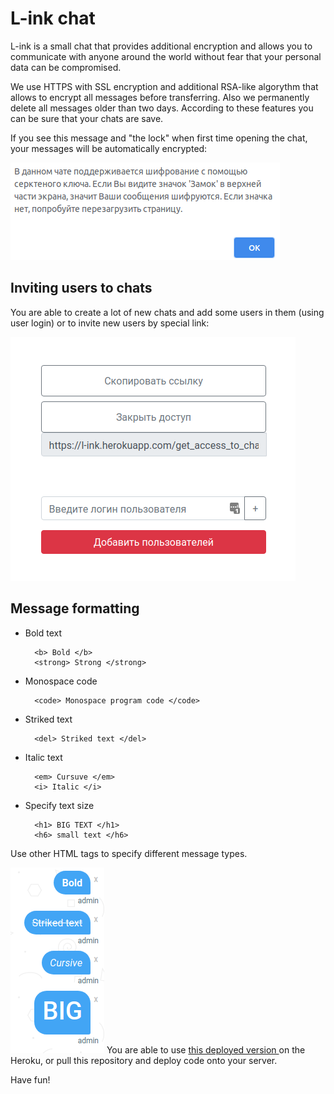 # L-ink chat

L-ink is a small chat that provides additional encryption and allows you to communicate with anyone around the world without fear that your personal data can be compromised.

We use HTTPS with SSL encryption and additional RSA-like algorythm that allows to encrypt all messages before transferring. Also we permanently delete all messages older than two days.  According to these features you can be sure that your chats are save.

If you see this message and "the lock" when first time opening the chat, your messages will be automatically encrypted:

![Снимок экрана от 2020-11-04 21-33-36.png](https://github.com/OlegYariga/django_chat/blob/master/pictures/%D0%A1%D0%BD%D0%B8%D0%BC%D0%BE%D0%BA%20%D1%8D%D0%BA%D1%80%D0%B0%D0%BD%D0%B0%20%D0%BE%D1%82%202020-11-04%2021-33-36.png?raw=true)
## Inviting users to chats

You are able to create a lot of new chats and add some users in them (using user login) or to invite new users by special link:

![Снимок экрана от 2020-11-04 21-31-09.png](https://github.com/OlegYariga/django_chat/blob/master/pictures/%D0%A1%D0%BD%D0%B8%D0%BC%D0%BE%D0%BA%20%D1%8D%D0%BA%D1%80%D0%B0%D0%BD%D0%B0%20%D0%BE%D1%82%202020-11-04%2021-31-09.png?raw=true)

## Message formatting
- Bold text

		<b> Bold </b>
		<strong> Strong </strong>

- Monospace code

		<code> Monospace program code </code>

- Striked text

		<del> Striked text </del>

- Italic text

		<em> Cursuve </em>
		<i> Italic </i>

- Specify text size

		<h1> BIG TEXT </h1>
		<h6> small text </h6>

Use other HTML tags to specify different message types.

![Снимок экрана от 2020-11-04 21-46-51.png](https://github.com/OlegYariga/django_chat/blob/master/pictures/%D0%A1%D0%BD%D0%B8%D0%BC%D0%BE%D0%BA%20%D1%8D%D0%BA%D1%80%D0%B0%D0%BD%D0%B0%20%D0%BE%D1%82%202020-11-04%2021-46-51.png?raw=true)
You are able to use <a href='https://l-ink.herokuapp.com/'>this deployed version </a> on the Heroku, or pull this repository and deploy code onto your server.

Have fun!
